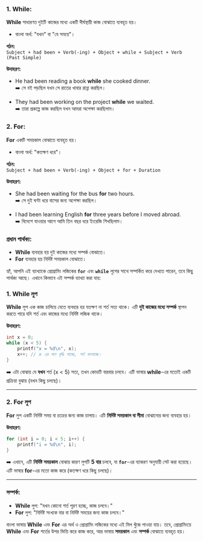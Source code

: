 ### 1. **While**:

**While** সাধারণত দুইটি কাজের মধ্যে একটি দীর্ঘস্থায়ী কাজ বোঝাতে ব্যবহৃত হয়।

- বাংলা অর্থ: "যখন" বা "যে সময়ে"।

**গঠন:**  
`Subject + had been + Verb(-ing) + Object + while + Subject + Verb (Past Simple)`

**উদাহরণ:**

- He had been reading a book **while** she cooked dinner.  
    ➡️ সে বই পড়ছিল যখন সে রাতের খাবার রান্না করছিল।
    
- They had been working on the project **while** we waited.  
    ➡️ তারা প্রকল্পে কাজ করছিল যখন আমরা অপেক্ষা করছিলাম।
    

### 2. **For**:

**For** একটি সময়কাল বোঝাতে ব্যবহৃত হয়।

- বাংলা অর্থ: "কতক্ষণ ধরে"।

**গঠন:**  
`Subject + had been + Verb(-ing) + Object + for + Duration`

**উদাহরণ:**

- She had been waiting for the bus **for** two hours.  
    ➡️ সে দুই ঘণ্টা ধরে বাসের জন্য অপেক্ষা করছিল।
    
- I had been learning English **for** three years before I moved abroad.  
    ➡️ বিদেশে যাওয়ার আগে আমি তিন বছর ধরে ইংরেজি শিখছিলাম।
    

### প্রধান পার্থক্য:

- **While** ব্যবহার হয় দুই কাজের মধ্যে সম্পর্ক বোঝাতে।
- **For** ব্যবহার হয় নির্দিষ্ট সময়কাল বোঝাতে।



হ্যাঁ, আপনি এই ব্যাখ্যাকে প্রোগ্রামিং লজিকের **`for`** এবং **`while`** লুপের সাথে সম্পর্কিত করে দেখতে পারেন, তবে কিছু পার্থক্য আছে। এখানে কিভাবে এই সম্পর্ক ব্যাখ্যা করা যায়:

### 1. **While লুপ**

**While** লুপ এক কাজ চালিয়ে যেতে ব্যবহার হয় যতক্ষণ না শর্ত সত্য থাকে। এটি **দুই কাজের মধ্যে সম্পর্ক** স্থাপন করতে পারে যদি শর্ত এবং কাজের মধ্যে নির্দিষ্ট লজিক থাকে।

**উদাহরণ:**
```c
int x = 0;  
while (x < 5) {  
    printf("x = %d\n", x);  
    x++; // x এর মান বৃদ্ধি পাচ্ছে, শর্ত বদলাচ্ছে।
}

```

➡️ এটা বোঝায় যে **যখন** শর্ত (x < 5) সত্য, তখন কোডটি বারবার চলবে। এটি ভাষার **while**-এর মতোই একটি প্রক্রিয়া বুঝায় (যখন কিছু চলছে)।

---

### 2. **For লুপ**

**For** লুপ একটি নির্দিষ্ট সময় বা চক্রের জন্য কাজ চালায়। এটি **নির্দিষ্ট সময়কাল বা সীমা** বোঝানোর জন্য ব্যবহার হয়।

**উদাহরণ:**
```c
for (int i = 0; i < 5; i++) {  
    printf("i = %d\n", i);  
}

```


➡️ এখানে, এটি **নির্দিষ্ট সময়কাল** বোঝায় কারণ লুপটি **5 বার** চলবে, যা **`for`**-এর ব্যাকরণ অনুযায়ী সেট করা হয়েছে। এটি ভাষার **for**-এর মতো কাজ করে (কতক্ষণ ধরে কিছু চলছে)।

---

### সম্পর্ক:

- **While** লুপ: "যখন কোনো শর্ত পূরণ হচ্ছে, কাজ চলবে।"
- **For** লুপ: "নির্দিষ্ট সংখ্যক বার বা নির্দিষ্ট সময়ের জন্য কাজ চলবে।"

বাংলা ভাষায় **While** এবং **For** এর অর্থ ও প্রোগ্রামিং লজিকের মধ্যে এই মিল খুঁজে পাওয়া যায়। তবে, প্রোগ্রামিংয়ে **While** এবং **For** শর্তের উপর ভিত্তি করে কাজ করে, আর ভাষায় **সময়কাল** এবং **সম্পর্ক** বোঝাতে ব্যবহৃত হয়।

